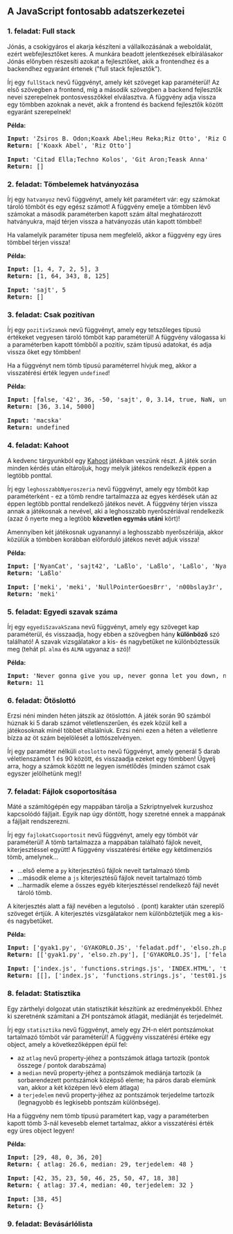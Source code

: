 <style>
    h1:first-of-type { display: none; }
</style>

# Szkriptnyelvek - 7. gyakorló feladatsor

## A JavaScript fontosabb adatszerkezetei


### 1. feladat: Full stack

Jónás, a csokigyáros el akarja készíteni a vállalkozásának a weboldalát, ezért webfejlesztőket keres. A munkára beadott jelentkezések elbírálásakor Jónás előnyben részesíti azokat a fejlesztőket, akik a frontendhez és a backendhez egyaránt értenek ("full stack fejlesztők").

Írj egy `fullStack` nevű függvényt, amely két szöveget kap paraméterül! Az első szövegben a frontend, míg a második szövegben a backend fejlesztők nevei szerepelnek pontosvesszőkkel elválasztva. A függvény adja vissza egy tömbben azoknak a nevét, akik a frontend és backend fejlesztők között egyaránt szerepelnek!

**Példa:**

<pre>
<b>Input:</b> 'Zsiros B. Odon;Koaxk Abel;Heu Reka;Riz Otto', 'Riz Otto;Rabsz Olga;Ga Zora;Trab Antal;Koaxk Abel;Winch Eszter'
<b>Return:</b> ['Koaxk Abel', 'Riz Otto']

<b>Input:</b> 'Citad Ella;Techno Kolos', 'Git Aron;Teask Anna'
<b>Return:</b> []
</pre>


### 2. feladat: Tömbelemek hatványozása

Írj egy `hatvanyoz` nevű függvényt, amely két paramétert vár: egy számokat tároló tömböt és egy egész számot! A függvény emelje a tömbben lévő számokat a második paraméterben kapott szám által meghatározott hatványukra, majd térjen vissza a hatványozás után kapott tömbbel!

Ha valamelyik paraméter típusa nem megfelelő, akkor a függvény egy üres tömbbel térjen vissza!

**Példa:**

<pre>
<b>Input:</b> [1, 4, 7, 2, 5], 3
<b>Return:</b> [1, 64, 343, 8, 125]

<b>Input:</b> 'sajt', 5
<b>Return:</b> []
</pre>


### 3. feladat: Csak pozitívan

Írj egy `pozitivSzamok` nevű függvényt, amely egy tetszőleges típusú értékeket vegyesen tároló tömböt kap paraméterül! A függvény válogassa ki a paraméterben kapott tömbből a pozitív, szám típusú adatokat, és adja vissza őket egy tömbben!

Ha a függvényt nem tömb típusú paraméterrel hívjuk meg, akkor a visszatérési érték legyen `undefined`!

**Példa:**

<pre>
<b>Input:</b> [false, '42', 36, -50, 'sajt', 0, 3.14, true, NaN, undefined, 5000]
<b>Return:</b> [36, 3.14, 5000]

<b>Input:</b> 'macska'
<b>Return:</b> undefined
</pre>


### 4. feladat: Kahoot

A kedvenc tárgyunkból egy [Kahoot](https://kahoot.it/) játékban veszünk részt. A játék során minden kérdés után eltároljuk, hogy melyik játékos rendelkezik éppen a legtöbb ponttal.

Írj egy `leghosszabbNyeroszeria` nevű függvényt, amely egy tömböt kap paraméterként - ez a tömb rendre tartalmazza az egyes kérdések után az éppen legtöbb ponttal rendelkező játékos nevét. A függvény térjen vissza annak a játékosnak a nevével, aki a leghosszabb nyerőszériával rendelkezik (azaz ő nyerte meg a legtöbb **közvetlen egymás utáni** kört)!

Amennyiben két játékosnak ugyanannyi a leghosszabb nyerőszériája, akkor közülük a tömbben korábban előforduló játékos nevét adjuk vissza!

**Példa:**

<pre>
<b>Input:</b> ['NyanCat', 'sajt42', 'Laßlo', 'Laßlo', 'Laßlo', 'NyanCat', 'NyanCat', 'sajt42']
<b>Return:</b> 'Laßlo'

<b>Input:</b> ['meki', 'meki', 'NullPointerGoesBrr', 'n00bslay3r', 'n00bslay3r']
<b>Return:</b> 'meki'
</pre>


### 5. feladat: Egyedi szavak száma

Írj egy `egyediSzavakSzama` nevű függvényt, amely egy szöveget kap paraméterül, és visszaadja, hogy ebben a szövegben hány **különböző** szó található! A szavak vizsgálatakor a kis- és nagybetűket ne különböztessük meg (tehát pl. `alma` és `ALMA` ugyanaz a szó)!

**Példa:**

<pre>
<b>Input:</b> 'Never gonna give you up, never gonna let you down, never gonna run around and desert you'
<b>Return:</b> 11
</pre>


### 6. feladat: Ötöslottó

Erzsi néni minden héten játszik az ötöslottón. A játék során 90 számból húznak ki 5 darab számot véletlenszerűen, és ezek közül kell a játékosoknak minél többet eltalálniuk. Erzsi néni ezen a héten a véletlenre bízza az öt szám bejelölését a lottószelvényen.

Írj egy paraméter nélküli `otoslotto` nevű függvényt, amely generál 5 darab véletlenszámot 1 és 90 között, és visszaadja ezeket egy tömbben! Ügyelj arra, hogy a számok között ne legyen ismétlődés (minden számot csak egyszer jelölhetünk meg)!


### 7. feladat: Fájlok csoportosítása

Máté a számítógépén egy mappában tárolja a Szkriptnyelvek kurzushoz kapcsolódó fájljait. Egyik nap úgy döntött, hogy szeretné ennek a mappának a fájljait rendszerezni.

Írj egy `fajlokatCsoportosit` nevű függvényt, amely egy tömböt vár paraméterül! A tömb tartalmazza a mappában található fájlok neveit, kiterjesztéssel együtt! A függvény visszatérési értéke egy kétdimenziós tömb, amelynek...

* ...első eleme a `py` kiterjesztésű fájlok neveit tartalmazó tömb
* ...második eleme a `js` kiterjesztésű fájlok neveit tartalmazó tömb
* ...harmadik eleme a összes egyéb kiterjesztéssel rendelkező fájl nevét tároló tömb.

A kiterjesztés alatt a fájl nevében a legutolsó `.` (pont) karakter után szereplő szöveget értjük. A kiterjesztés vizsgálatakor nem különböztetjük meg a kis- és nagybetűket.

**Példa:**

<pre>
<b>Input:</b> ['gyak1.py', 'GYAKORLO.JS', 'feladat.pdf', 'elso.zh.py', 'riport.txt']
<b>Return:</b> [['gyak1.py', 'elso.zh.py'], ['GYAKORLO.JS'], ['feladat.pdf', 'riport.txt']]

<b>Input:</b> ['index.js', 'functions.strings.js', 'INDEX.HTML', 'test01.js']
<b>Return:</b> [[], ['index.js', 'functions.strings.js', 'test01.js'], ['INDEX.HTML']]
</pre>


### 8. feladat: Statisztika

Egy zárthelyi dolgozat után statisztikát készítünk az eredményekből. Ehhez ki szeretnénk számítani a ZH pontszámok átlagát, mediánját és terjedelmét.

Írj egy `statisztika` nevű függvényt, amely egy ZH-n elért pontszámokat tartalmazó tömböt vár paraméterül! A függvény visszatérési értéke egy object, amely a következőképpen épül fel:

* az `atlag` nevű property-jéhez a pontszámok átlaga tartozik (pontok összege / pontok darabszáma)
* a `median` nevű property-jéhez a pontszámok mediánja tartozik (a sorbarendezett pontszámok középső eleme; ha páros darab elemünk van, akkor a két középen lévő elem átlaga)
* a `terjedelem` nevű property-jéhez az pontszámok terjedelme tartozik (legnagyobb és legkisebb pontszám különbsége).

Ha a függvény nem tömb típusú paramétert kap, vagy a paraméterben kapott tömb 3-nál kevesebb elemet tartalmaz, akkor a visszatérési érték egy üres object legyen!

**Példa:**

<pre>
<b>Input:</b> [29, 48, 0, 36, 20]
<b>Return:</b> { atlag: 26.6, median: 29, terjedelem: 48 }

<b>Input:</b> [42, 35, 23, 50, 46, 25, 50, 47, 18, 38]
<b>Return:</b> { atlag: 37.4, median: 40, terjedelem: 32 }

<b>Input:</b> [38, 45]
<b>Return:</b> {}
</pre>


### 9. feladat: Bevásárlólista

